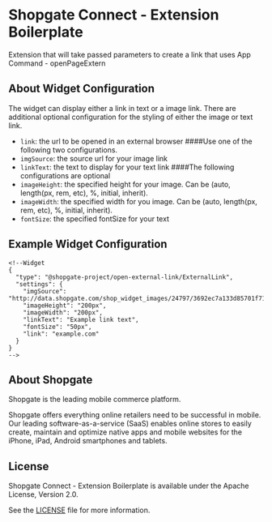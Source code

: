 # Shopgate Connect - Extension Boilerplate

Extension that will take passed parameters to create a link that uses App Command - openPageExtern

## About Widget Configuration
The widget can display either a link in text or a image link. There are additional optional configuration for the styling of either the image or text link.

- `link`: the url to be opened in an external browser
####Use one of the following two configurations.
- `imgSource`: the source url for your image link
- `linkText`: the text to display for your text link
####The following configurations are optional
- `imageHeight`: the specified height for your image. Can be (auto, length(px, rem, etc), %, initial, inherit).
- `imageWidth`: the specified width for you image. Can be (auto, length(px, rem, etc), %, initial, inherit).
- `fontSize`: the specified fontSize for your text

## Example Widget Configuration
```
<!--Widget
{
  "type": "@shopgate-project/open-external-link/ExternalLink",
  "settings": {
	"imgSource": "http://data.shopgate.com/shop_widget_images/24797/3692ec7a133d85701f713e624ceb4d51.min.jpeg",
	"imageHeight": "200px",
	"imageWidth": "200px",
	"linkText": "Example link text",
	"fontSize": "50px",
	"link": "example.com"
  }
}
-->
```

## About Shopgate

Shopgate is the leading mobile commerce platform.

Shopgate offers everything online retailers need to be successful in mobile. Our leading
software-as-a-service (SaaS) enables online stores to easily create, maintain and optimize native
apps and mobile websites for the iPhone, iPad, Android smartphones and tablets.

## License

Shopgate Connect - Extension Boilerplate is available under the Apache License, Version 2.0.

See the [LICENSE](./LICENSE) file for more information.
